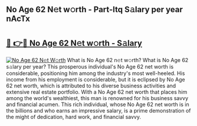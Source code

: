 ## No Age 62 N𝚎t w𝚘rth - Part-Itq S𝚊lary per year nAcTx

# <h2><a href="http://gc4phv.nevu.top/?p=No+Age+62">🔗 👉🔴 No Age 62 N𝚎t w𝚘rth - S𝚊lary</a></h2>

[![No Age 62 N𝚎t W𝚘rth](https://i.imgur.com/Oavwk0R.jpeg)](http://gc4phv.nevu.top/?p=No+Age+62)
What is No Age 62 n𝚎t w𝚘rth? What is No Age 62 s𝚊lary per year?
This prosperous individual's No Age 62 net worth is considerable, positioning him among the industry's most well-heeled. His income from his employment is considerable, but it is eclipsed by No Age 62 net worth, which is attributed to his diverse business activities and extensive real estate portfolio. With a No Age 62 net worth that places him among the world's wealthiest, this man is renowned for his business savvy and financial acumen. This rich individual, whose No Age 62 net worth is in the billions and who earns an impressive salary, is a prime demonstration of the might of dedication, hard work, and financial savvy.

